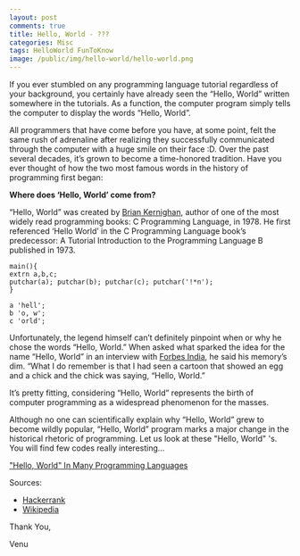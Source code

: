 ```yaml
---
layout: post
comments: true
title: Hello, World - ???
categories: Misc
tags: HelloWorld FunToKnow
image: /public/img/hello-world/hello-world.png
---
```

If you ever stumbled on any programming language tutorial regardless of your background, you certainly have already seen the “Hello, World” written somewhere in the tutorials. As a function, the computer program simply tells the computer to display the words “Hello, World”.

All programmers that have come before you have, at some point, felt the same rush of adrenaline after realizing they successfully communicated through the computer with a huge smile on their face :D. Over the past several decades, it’s grown to become a time-honored tradition. Have you ever thought of how the two most famous words in the history of programming first began:

**Where does ‘Hello, World’ come from?**

“Hello, World” was created by [Brian Kernighan](https://en.wikipedia.org/wiki/Brian_Kernighan), author of one of the most widely read programming books: C Programming Language, in 1978. He first referenced ‘Hello World’ in the C Programming Language book’s predecessor: A Tutorial Introduction to the Programming Language B published in 1973.
```
main(){
extrn a,b,c;
putchar(a); putchar(b); putchar(c); putchar('!*n');
}

a 'hell';
b 'o, w';
c 'orld';
```
Unfortunately, the legend himself can’t definitely pinpoint when or why he chose the words “Hello, World.” When asked what sparked the idea for the name “Hello, World” in an interview with [Forbes India](http://forbesindia.com/interview/special/brian-kernighan-no-one-thought-c-would-become-so-big/29982/1#ixzz20uGsw1jH), he said his memory’s dim. “What I do remember is that I had seen a cartoon that showed an egg and a chick and the chick was saying, “Hello, World.”

It’s pretty fitting, considering “Hello, World” represents the birth of computer programming as a widespread phenomenon for the masses.

Although no one can scientifically explain why “Hello, World” grew to become wildly popular, “Hello, World” program marks a major change in the historical rhetoric of programming. Let us look at these "Hello, World" 's. You will find few codes really interesting...

["Hello, World" In Many Programming Languages](http://wiki.c2.com/?HelloWorldInManyProgrammingLanguages)

Sources:
- [Hackerrank](https://www.hackerrank.com/)
- [Wikipedia](https://en.wikipedia.org/wiki/Main_Page/)

Thank You,

Venu
